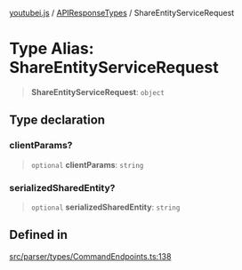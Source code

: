 [youtubei.js](../../../README.md) / [APIResponseTypes](../README.md) / ShareEntityServiceRequest

# Type Alias: ShareEntityServiceRequest

> **ShareEntityServiceRequest**: `object`

## Type declaration

### clientParams?

> `optional` **clientParams**: `string`

### serializedSharedEntity?

> `optional` **serializedSharedEntity**: `string`

## Defined in

[src/parser/types/CommandEndpoints.ts:138](https://github.com/LuanRT/YouTube.js/blob/fc5571629eca037af7de03f4b903da6add1f300b/src/parser/types/CommandEndpoints.ts#L138)
